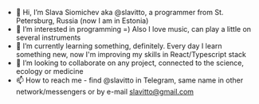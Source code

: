 - 👋 Hi, I’m Slava Siomichev aka @slavitto, a programmer from St. Petersburg, Russia (now I am in Estonia)
- 👀 I’m interested in programming =) Also I love music, can play a little on several instruments
- 🌱 I’m currently learning something, definitely. Every day I learn something new, now I'm improving my skills in React/Typescript stack
- 💞️ I’m looking to collaborate on any project, connected to the science, ecology or medicine
- 📫 How to reach me - find @slavitto in Telegram, same name in other network/messengers or by e-mail slavitto@gmail.com

<!---
slavitto/slavitto is a ✨ special ✨ repository because its `README.md` (this file) appears on your GitHub profile.
You can click the Preview link to take a look at your changes.
--->
